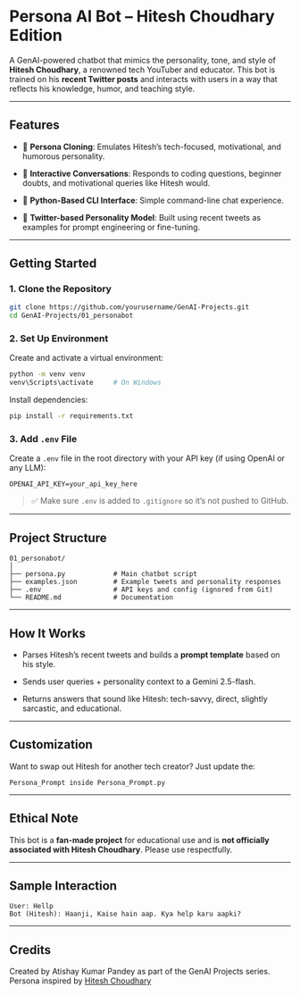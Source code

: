 # Persona AI Bot – Hitesh Choudhary Edition

A GenAI-powered chatbot that mimics the personality, tone, and style of **Hitesh Choudhary**, a renowned tech YouTuber and educator. This bot is trained on his **recent Twitter posts** and interacts with users in a way that reflects his knowledge, humor, and teaching style.

---

## Features

- 🧠 **Persona Cloning**: Emulates Hitesh’s tech-focused, motivational, and humorous personality.

- 💬 **Interactive Conversations**: Responds to coding questions, beginner doubts, and motivational queries like Hitesh would.

- 🐍 **Python-Based CLI Interface**: Simple command-line chat experience.

- 🧵 **Twitter-based Personality Model**: Built using recent tweets as examples for prompt engineering or fine-tuning.

---

## Getting Started

### 1. Clone the Repository

```bash
git clone https://github.com/yourusername/GenAI-Projects.git
cd GenAI-Projects/01_personabot
```

### 2. Set Up Environment

Create and activate a virtual environment:

```bash
python -m venv venv
venv\Scripts\activate     # On Windows
```

Install dependencies:

```bash
pip install -r requirements.txt
```

### 3. Add `.env` File

Create a `.env` file in the root directory with your API key (if using OpenAI or any LLM):

```env
OPENAI_API_KEY=your_api_key_here
```

> ✅ Make sure `.env` is added to `.gitignore` so it’s not pushed to GitHub.

---

## Project Structure

```
01_personabot/
│
├── persona.py            # Main chatbot script
├── examples.json         # Example tweets and personality responses
├── .env                  # API keys and config (ignored from Git)
└── README.md             # Documentation
```

---

## How It Works

- Parses Hitesh’s recent tweets and builds a **prompt template** based on his style.

- Sends user queries + personality context to a Gemini 2.5-flash.

- Returns answers that sound like Hitesh: tech-savvy, direct, slightly sarcastic, and educational.

---

## Customization

Want to swap out Hitesh for another tech creator? Just update the:

```
Persona_Prompt inside Persona_Prompt.py
```

---

## Ethical Note

This bot is a **fan-made project** for educational use and is **not officially associated with Hitesh Choudhary**. Please use respectfully.

---

## Sample Interaction

```
User: Hellp
Bot (Hitesh): Haanji, Kaise hain aap. Kya help karu aapki?
```

---

## Credits

Created by Atishay Kumar Pandey as part of the GenAI Projects series.\
Persona inspired by [Hitesh Choudhary](https://x.com/Hiteshdotcom)